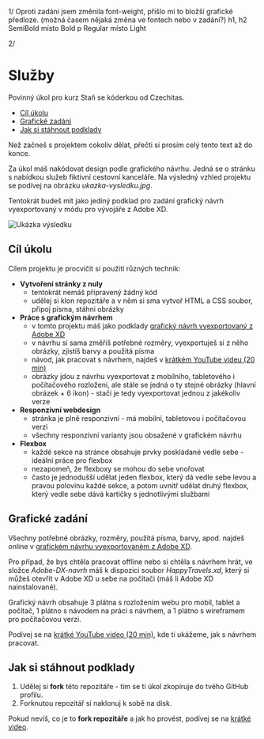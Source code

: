 1/ Oproti zadání jsem změnila font-weight, přišlo mi to bložší grafické předloze. (možná časem nějaká změna ve fontech nebo v zadání?)
h1, h2 SemiBold místo Bold
p Regular místo Light

2/ 

# Služby

Povinný úkol pro kurz Staň se kóderkou od Czechitas.

- [Cíl úkolu](#Cíl-úkolu)
- [Grafické zadání](#Grafické-zadání)
- [Jak si stáhnout podklady](#Jak-si-stáhnout-podklady)

Než začneš s projektem cokoliv dělat, přečti si prosím celý tento text až do konce.

Za úkol máš nakódovat design podle grafického návrhu. Jedná se o stránku s nabídkou služeb fiktivní cestovní kanceláře. Na výsledný vzhled projektu se podívej na obrázku *ukazka-vysledku.jpg*.

Tentokrát budeš mít jako jediný podklad pro zadání grafický návrh vyexportovaný v módu pro vývojáře z Adobe XD.

![Ukázka výsledku](ukazka-vysledku.jpg)


## Cíl úkolu

Cílem projektu je procvičit si použití různých technik:
- **Vytvoření stránky z nuly**
  - tentokrát nemáš připravený žádný kód
  - udělej si klon repozitáře a v něm si sma vytvoř HTML a CSS soubor, připoj písma, stáhni obrázky
- **Práce s grafickým návrhem**
  - v tomto projektu máš jako podklady [grafický návrh vyexportovaný z Adobe XD](https://xd.adobe.com/view/6fa92a1c-946c-4745-9c2e-2820ef34d36d-3afa/grid/)
  - v návrhu si sama změříš potřebné rozměry, vyexportuješ si z něho obrázky, zjistíš barvy a použitá písma
  - návod, jak pracovat s návrhem, najdeš v [krátkém YouTube videu (20 min)](https://youtu.be/1ih_ZYdmNPU)
  - obrázky jdou z návrhu vyexportovat z mobilního, tabletového i počítačového rozložení, ale stále se jedná o ty stejné obrázky (hlavní obrázek + 6 ikon) - stačí je tedy vyexportovat jednou z jakékoliv verze
- **Responzivní webdesign**
  - stránka je plně responzivní - má mobilní, tabletovou i počítačovou verzi
  - všechny responzivní varianty jsou obsažené v grafickém návrhu
- **Flexbox**
  - každé sekce na stránce obsahuje prvky poskládané vedle sebe - ideální práce pro flexbox
  - nezapomeň, že flexboxy se mohou do sebe vnořovat
  - často je jednodušší udělat jeden flexbox, který dá vedle sebe levou a pravou polovinu každé sekce, a potom uvnitř udělat druhý flexbox, který vedle sebe dává kartičky s jednotlivými službami


## Grafické zadání

Všechny potřebné obrázky, rozměry, použitá písma, barvy, apod. najdeš online v [grafickém návrhu vyexportovaném z Adobe XD](https://xd.adobe.com/view/6fa92a1c-946c-4745-9c2e-2820ef34d36d-3afa/grid/).

Pro případ, že bys chtěla pracovat offline nebo si chtěla s návrhem hrát, ve složce *Adobe-DX-navrh* máš k dispozici soubor *HappyTravels.xd*, který si můžeš otevřít v Adobe XD u sebe na počítači (máš li Adobe XD nainstalované).

Grafický návrh obsahuje 3 plátna s rozložením webu pro mobil, tablet a počítač, 1 plátno s návodem na práci s návrhem, a 1 plátno s wireframem pro počítačovou verzi.

Podívej se na [krátké YouTube video (20 min)](https://youtu.be/1ih_ZYdmNPU), kde ti ukážeme, jak s návrhem pracovat.


## Jak si stáhnout podklady

1. Udělej si **fork** této repozitáře - tím se ti úkol zkopíruje do tvého GitHub profilu.
2. Forknutou repozitář si naklonuj k sobě na disk.

Pokud nevíš, co je to **fork repozitáře** a jak ho provést, podívej se na [krátké video](https://youtu.be/K7rE3jRCjD4).
